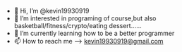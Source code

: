 - 👋 Hi, I’m @kevin19930919
- 👀 I’m interested in programing of course,but also basketball/fitness/crypto/eating dessert......
- 🌱 I’m currently learning how to be a better programmer
- 📫 How to reach me --> kevin19930919@gmail.com

<!---
kevin19930919/kevin19930919 is a ✨ special ✨ repository because its `README.md` (this file) appears on your GitHub profile.
You can click the Preview link to take a look at your changes.
--->
